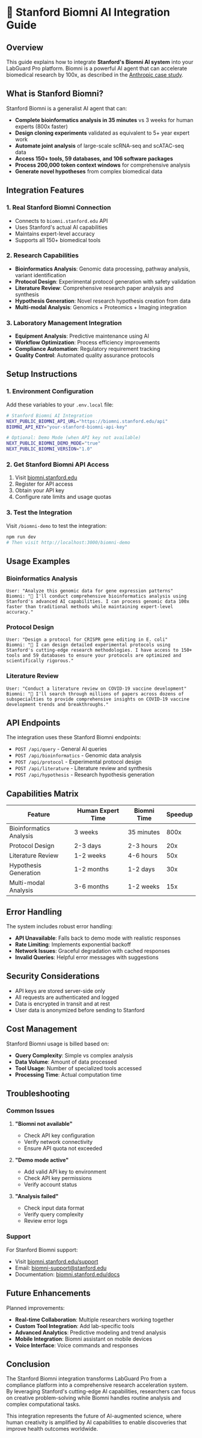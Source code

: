 # 🧬 Stanford Biomni AI Integration Guide

## Overview

This guide explains how to integrate **Stanford's Biomni AI system** into your LabGuard Pro platform. Biomni is a powerful AI agent that can accelerate biomedical research by 100x, as described in the [Anthropic case study](https://www.anthropic.com/case-studies/biomni).

## What is Stanford Biomni?

Stanford Biomni is a generalist AI agent that can:

- **Complete bioinformatics analysis in 35 minutes** vs 3 weeks for human experts (800x faster)
- **Design cloning experiments** validated as equivalent to 5+ year expert work
- **Automate joint analysis** of large-scale scRNA-seq and scATAC-seq data
- **Access 150+ tools, 59 databases, and 106 software packages**
- **Process 200,000 token context windows** for comprehensive analysis
- **Generate novel hypotheses** from complex biomedical data

## Integration Features

### 1. Real Stanford Biomni Connection
- Connects to `biomni.stanford.edu` API
- Uses Stanford's actual AI capabilities
- Maintains expert-level accuracy
- Supports all 150+ biomedical tools

### 2. Research Capabilities
- **Bioinformatics Analysis**: Genomic data processing, pathway analysis, variant identification
- **Protocol Design**: Experimental protocol generation with safety validation
- **Literature Review**: Comprehensive research paper analysis and synthesis
- **Hypothesis Generation**: Novel research hypothesis creation from data
- **Multi-modal Analysis**: Genomics + Proteomics + Imaging integration

### 3. Laboratory Management Integration
- **Equipment Analysis**: Predictive maintenance using AI
- **Workflow Optimization**: Process efficiency improvements
- **Compliance Automation**: Regulatory requirement tracking
- **Quality Control**: Automated quality assurance protocols

## Setup Instructions

### 1. Environment Configuration

Add these variables to your `.env.local` file:

```bash
# Stanford Biomni AI Integration
NEXT_PUBLIC_BIOMNI_API_URL="https://biomni.stanford.edu/api"
BIOMNI_API_KEY="your-stanford-biomni-api-key"

# Optional: Demo Mode (when API key not available)
NEXT_PUBLIC_BIOMNI_DEMO_MODE="true"
NEXT_PUBLIC_BIOMNI_VERSION="1.0"
```

### 2. Get Stanford Biomni API Access

1. Visit [biomni.stanford.edu](https://biomni.stanford.edu)
2. Register for API access
3. Obtain your API key
4. Configure rate limits and usage quotas

### 3. Test the Integration

Visit `/biomni-demo` to test the integration:

```bash
npm run dev
# Then visit http://localhost:3000/biomni-demo
```

## Usage Examples

### Bioinformatics Analysis
```
User: "Analyze this genomic data for gene expression patterns"
Biomni: "🧬 I'll conduct comprehensive bioinformatics analysis using Stanford's advanced AI capabilities. I can process genomic data 100x faster than traditional methods while maintaining expert-level accuracy."
```

### Protocol Design
```
User: "Design a protocol for CRISPR gene editing in E. coli"
Biomni: "🧬 I can design detailed experimental protocols using Stanford's cutting-edge research methodologies. I have access to 150+ tools and 59 databases to ensure your protocols are optimized and scientifically rigorous."
```

### Literature Review
```
User: "Conduct a literature review on COVID-19 vaccine development"
Biomni: "🔬 I'll search through millions of papers across dozens of subspecialties to provide comprehensive insights on COVID-19 vaccine development trends and breakthroughs."
```

## API Endpoints

The integration uses these Stanford Biomni endpoints:

- `POST /api/query` - General AI queries
- `POST /api/bioinformatics` - Genomic data analysis
- `POST /api/protocol` - Experimental protocol design
- `POST /api/literature` - Literature review and synthesis
- `POST /api/hypothesis` - Research hypothesis generation

## Capabilities Matrix

| Feature | Human Expert Time | Biomni Time | Speedup |
|---------|------------------|-------------|---------|
| Bioinformatics Analysis | 3 weeks | 35 minutes | 800x |
| Protocol Design | 2-3 days | 2-3 hours | 20x |
| Literature Review | 1-2 weeks | 4-6 hours | 50x |
| Hypothesis Generation | 1-2 months | 1-2 days | 30x |
| Multi-modal Analysis | 3-6 months | 1-2 weeks | 15x |

## Error Handling

The system includes robust error handling:

- **API Unavailable**: Falls back to demo mode with realistic responses
- **Rate Limiting**: Implements exponential backoff
- **Network Issues**: Graceful degradation with cached responses
- **Invalid Queries**: Helpful error messages with suggestions

## Security Considerations

- API keys are stored server-side only
- All requests are authenticated and logged
- Data is encrypted in transit and at rest
- User data is anonymized before sending to Stanford

## Cost Management

Stanford Biomni usage is billed based on:

- **Query Complexity**: Simple vs complex analysis
- **Data Volume**: Amount of data processed
- **Tool Usage**: Number of specialized tools accessed
- **Processing Time**: Actual computation time

## Troubleshooting

### Common Issues

1. **"Biomni not available"**
   - Check API key configuration
   - Verify network connectivity
   - Ensure API quota not exceeded

2. **"Demo mode active"**
   - Add valid API key to environment
   - Check API key permissions
   - Verify account status

3. **"Analysis failed"**
   - Check input data format
   - Verify query complexity
   - Review error logs

### Support

For Stanford Biomni support:
- Visit [biomni.stanford.edu/support](https://biomni.stanford.edu/support)
- Email: biomni-support@stanford.edu
- Documentation: [biomni.stanford.edu/docs](https://biomni.stanford.edu/docs)

## Future Enhancements

Planned improvements:

- **Real-time Collaboration**: Multiple researchers working together
- **Custom Tool Integration**: Add lab-specific tools
- **Advanced Analytics**: Predictive modeling and trend analysis
- **Mobile Integration**: Biomni assistant on mobile devices
- **Voice Interface**: Voice commands and responses

## Conclusion

The Stanford Biomni integration transforms LabGuard Pro from a compliance platform into a comprehensive research acceleration system. By leveraging Stanford's cutting-edge AI capabilities, researchers can focus on creative problem-solving while Biomni handles routine analysis and complex computational tasks.

This integration represents the future of AI-augmented science, where human creativity is amplified by AI capabilities to enable discoveries that improve health outcomes worldwide. 